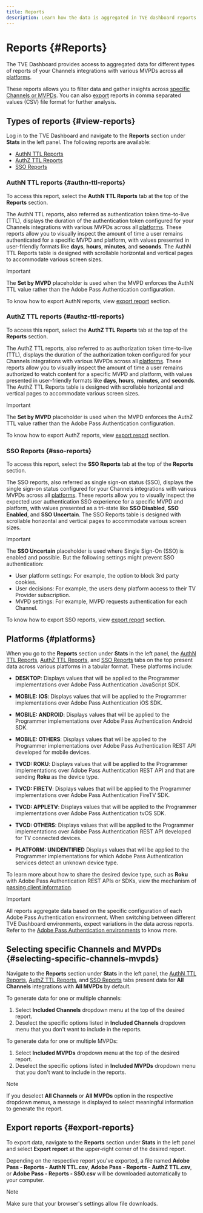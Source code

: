 ```yaml
---
title: Reports
description: Learn how the data is aggregated in TVE dashboard reports.
---
```

# Reports {#Reports}

The TVE Dashboard provides access to aggregated data for different types of reports of your Channels integrations with various MVPDs across all [platforms](#platforms).

These reports allows you to filter data and gather insights across [specific Channels or MVPDs](#selecting-specific-channels-mvpds). You can also [export](#export-reports) reports in comma separated values (CSV) file format for further analysis.

## Types of reports {#view-reports}

Log in to the TVE Dashboard and navigate to the **Reports** section under **Stats** in the left panel. The following reports are available:

* [AuthN TTL Reports](#authn-ttl-reports)
* [AuthZ TTL Reports](#authz-ttl-reports)
* [SSO Reports](#sso-reports)

### AuthN TTL reports {#authn-ttl-reports}

To access this report, select the **AuthN TTL Reports** tab at the top of the **Reports** section. 

The AuthN TTL reports, also referred as authentication token time-to-live (TTL), displays the duration of the authentication token configured for your Channels integrations with various MVPDs across all [platforms](#platforms). These reports allow you to visually inspect the amount of time a user remains authenticated for a specific MVPD and platform, with values presented in user-friendly formats like **days**, **hours**, **minutes**, and **seconds**. The AuthN TTL Reports table is designed with scrollable horizontal and vertical pages to accommodate various screen sizes.

>[!IMPORTANT]
>
> The **Set by MVPD** placeholder is used when the MVPD enforces the AuthN TTL value rather than the Adobe Pass Authentication configuration.

To know how to export AuthN reports, view [export report](#export-reports) section.

### AuthZ TTL reports {#authz-ttl-reports}

To access this report, select the **AuthZ TTL Reports** tab at the top of the **Reports** section.

The AuthZ TTL reports, also referred to as authorization token time-to-live (TTL), displays the duration of the authorization token configured for your Channels integrations with various MVPDs across all [platforms](#platforms). These reports allow you to visually inspect the amount of time a user remains authorized to watch content for a specific MVPD and platform, with values presented in user-friendly formats like **days**, **hours**, **minutes**, and **seconds**. The AuthZ TTL Reports table is designed with scrollable horizontal and vertical pages to accommodate various screen sizes.

>[!IMPORTANT]
>
> The **Set by MVPD** placeholder is used when the MVPD enforces the AuthZ TTL value rather than the Adobe Pass Authentication configuration.

To know how to export AuthZ reports, view [export report](#export-reports) section.

### SSO Reports {#sso-reports}

To access this report, select the **SSO Reports** tab at the top of the **Reports** section.

The SSO reports, also referred as single sign-on status (SSO), displays the single sign-on status configured for your Channels integrations with various MVPDs across all [platforms](#platforms). These reports allow you to visually inspect the expected user authentication SSO experience for a specific MVPD and platform, with values presented as a tri-state like **SSO Disabled**, **SSO Enabled**, and **SSO Uncertain**. The SSO Reports table is designed with scrollable horizontal and vertical pages to accommodate various screen sizes.

>[!IMPORTANT]
>
> The **SSO Uncertain** placeholder is used where Single Sign-On (SSO) is enabled and possible. But the following settings might prevent SSO authentication:
>
> * User platform settings: For example, the option to block 3rd party cookies.
> * User decisions: For example, the users deny platform access to their TV Provider subscription.
> * MVPD settings: For example, MVPD requests authentication for each Channel.

To know how to export SSO reports, view [export report](#export-reports) section.

## Platforms {#platforms}

When you go to the **Reports** section under **Stats** in the left panel, the [AuthN TTL Reports](#authn-ttl-reports), [AuthZ TTL Reports](#authz-ttl-reports), and [SSO Reports](#sso-reports) tabs on the top present data across various platforms in a tabular format. These platforms include:

* **DESKTOP**: Displays values that will be applied to the Programmer implementations over Adobe Pass Authentication JavaScript SDK.

* **MOBILE: IOS**: Displays values that will be applied to the Programmer implementations over Adobe Pass Authentication iOS SDK.

* **MOBILE: ANDROID**: Displays values that will be applied to the Programmer implementations over Adobe Pass Authentication Android SDK.

* **MOBILE: OTHERS**: Displays values that will be applied to the Programmer implementations over Adobe Pass Authentication REST API developed for mobile devices.

* **TVCD: ROKU**: Displays values that will be applied to the Programmer implementations over Adobe Pass Authentication REST API and that are sending **Roku** as the device type.

* **TVCD: FIRETV**: Displays values that will be applied to the Programmer implementations over Adobe Pass Authentication FireTV SDK.

* **TVCD: APPLETV**: Displays values that will be applied to the Programmer implementations over Adobe Pass Authentication tvOS SDK.

* **TVCD: OTHERS**: Displays values that will be applied to the Programmer implementations over Adobe Pass Authentication REST API developed for TV connected devices.

* **PLATFORM: UNIDENTIFIED** Displays values that will be applied to the Programmer implementations for which Adobe Pass Authentication services detect an unknown device type.

To learn more about how to share the desired device type, such as **Roku** with Adobe Pass Authentication REST APIs or SDKs, view the mechanism of [passing client information](/help/authentication/passing-client-information-device-connection-and-application.md).

>[!IMPORTANT]
>
> All reports aggregate data based on the specific configuration of each Adobe Pass Authentication environment. When switching between different TVE Dashboard environments, expect variations in the data across reports. Refer to the [Adobe Pass Authentication environments](/help/authentication/tve-dashboard-environments.md) to know more. 

## Selecting specific Channels and MVPDs {#selecting-specific-channels-mvpds} 

Navigate to the **Reports** section under **Stats** in the left panel, the [AuthN TTL Reports](#authn-ttl-reports), [AuthZ TTL Reports](#authz-ttl-reports), and [SSO Reports](#sso-reports) tabs present data for **All Channels** integrations with **All MVPDs** by default.

To generate data for one or multiple channels:

1. Select **Included Channels** dropdown menu at the top of the desired report.
1. Deselect the specific options listed in **Included Channels** dropdown menu that you don't want to include in the reports.

To generate data for one or multiple MVPDs:

1. Select **Included MVPDs** dropdown menu at the top of the desired report.
1. Deselect the specific options listed in **Included MVPDs** dropdown menu that you don't want to include in the reports.

>[!NOTE]
>
>If you deselect **All Channels** or **All MVPDs** option in the respective dropdown menus, a message is displayed to select meaningful information to generate the report.

## Export reports {#export-reports}

To export data, navigate to the **Reports** section under **Stats** in the left panel and select **Export report** at the upper-right corner of the desired report.
 
Depending on the respective report you've exported, a file named **Adobe Pass - Reports - AuthN TTL.csv**, **Adobe Pass - Reports - AuthZ TTL.csv**, or **Adobe Pass - Reports - SSO.csv** will be downloaded automatically to your computer.

>[!NOTE] 
>
> Make sure that your browser's settings allow file downloads.

